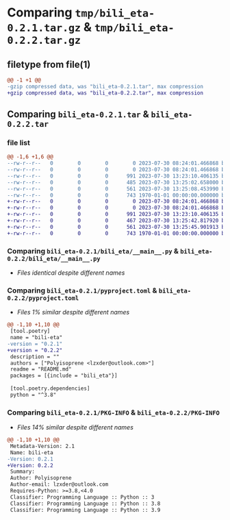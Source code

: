 # Comparing `tmp/bili_eta-0.2.1.tar.gz` & `tmp/bili_eta-0.2.2.tar.gz`

## filetype from file(1)

```diff
@@ -1 +1 @@
-gzip compressed data, was "bili_eta-0.2.1.tar", max compression
+gzip compressed data, was "bili_eta-0.2.2.tar", max compression
```

## Comparing `bili_eta-0.2.1.tar` & `bili_eta-0.2.2.tar`

### file list

```diff
@@ -1,6 +1,6 @@
--rw-r--r--   0        0        0        0 2023-07-30 08:24:01.466868 bili_eta-0.2.1/README.md
--rw-r--r--   0        0        0        0 2023-07-30 08:24:01.466868 bili_eta-0.2.1/bili_eta/__init__.py
--rw-r--r--   0        0        0      991 2023-07-30 13:23:10.406135 bili_eta-0.2.1/bili_eta/__main__.py
--rw-r--r--   0        0        0      485 2023-07-30 13:25:02.658000 bili_eta-0.2.1/bili_eta/bot.py
--rw-r--r--   0        0        0      561 2023-07-30 13:25:08.453990 bili_eta-0.2.1/pyproject.toml
--rw-r--r--   0        0        0      743 1970-01-01 00:00:00.000000 bili_eta-0.2.1/PKG-INFO
+-rw-r--r--   0        0        0        0 2023-07-30 08:24:01.466868 bili_eta-0.2.2/README.md
+-rw-r--r--   0        0        0        0 2023-07-30 08:24:01.466868 bili_eta-0.2.2/bili_eta/__init__.py
+-rw-r--r--   0        0        0      991 2023-07-30 13:23:10.406135 bili_eta-0.2.2/bili_eta/__main__.py
+-rw-r--r--   0        0        0      467 2023-07-30 13:25:42.817920 bili_eta-0.2.2/bili_eta/bot.py
+-rw-r--r--   0        0        0      561 2023-07-30 13:25:45.901913 bili_eta-0.2.2/pyproject.toml
+-rw-r--r--   0        0        0      743 1970-01-01 00:00:00.000000 bili_eta-0.2.2/PKG-INFO
```

### Comparing `bili_eta-0.2.1/bili_eta/__main__.py` & `bili_eta-0.2.2/bili_eta/__main__.py`

 * *Files identical despite different names*

### Comparing `bili_eta-0.2.1/pyproject.toml` & `bili_eta-0.2.2/pyproject.toml`

 * *Files 1% similar despite different names*

```diff
@@ -1,10 +1,10 @@
 [tool.poetry]
 name = "bili-eta"
-version = "0.2.1"
+version = "0.2.2"
 description = ""
 authors = ["Polyisoprene <lzxder@outlook.com>"]
 readme = "README.md"
 packages = [{include = "bili_eta"}]
 
 [tool.poetry.dependencies]
 python = "^3.8"
```

### Comparing `bili_eta-0.2.1/PKG-INFO` & `bili_eta-0.2.2/PKG-INFO`

 * *Files 14% similar despite different names*

```diff
@@ -1,10 +1,10 @@
 Metadata-Version: 2.1
 Name: bili-eta
-Version: 0.2.1
+Version: 0.2.2
 Summary: 
 Author: Polyisoprene
 Author-email: lzxder@outlook.com
 Requires-Python: >=3.8,<4.0
 Classifier: Programming Language :: Python :: 3
 Classifier: Programming Language :: Python :: 3.8
 Classifier: Programming Language :: Python :: 3.9
```

